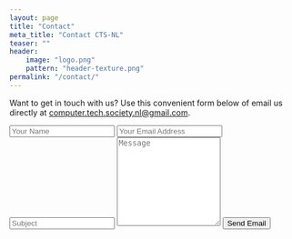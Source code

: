 ```yaml
---
layout: page
title: "Contact"
meta_title: "Contact CTS-NL"
teaser: ""
header:
    image: "logo.png"
    pattern: "header-texture.png"
permalink: "/contact/"
---
```


Want to get in touch with us? Use this convenient form below of email us directly at
[computer.tech.society.nl@gmail.com](mailto:computer.tech.society.nl@gmail.com).

<form id="contact-form" action="https://formspree.io/f/xdopwqkr" method="POST">
	<input type="hidden" name="_next" value="{{site.url}}/contact-thankyou/">
	<input type="hidden" name="_format" value="plain" />
	<input type="text" name="_gotcha" style="display:none" />
	<input type="text" name="name" placeholder="Your Name"/>
	<input type="email" name="email" placeholder="Your Email Address"/>
	<input type="text" name="_subject" placeholder="Subject" />
	<textarea rows="10" name="message" placeholder="Message"></textarea>
	<button id="contact-form-button" type="submit" class="expanded">Send Email</button>
</form>
<div style="display: none" id="contact-form-success">{% include alert text='Thanks! We will get back to you soon!' %}</div>
<div style="display: none" id="contact-form-error">{% include alert alert='Please try again, or contact us via the email address above!' %}</div>

<script>
  window.addEventListener("DOMContentLoaded", function() {
    var form = document.getElementById("contact-form");
    var button = document.getElementById("contact-form-button");
    var status_success = document.getElementById("contact-form-success");
    var status_error = document.getElementById("contact-form-error");
    
    function success() {
      form.reset();
      status_error.style = "display: none";
      button.style = "display: none ";
      status_success.style = "display: block";
    }

    function error() {
      status_success.style = "display: none";
      status_error.style = "display: block";
      status.innerHTML = "Oops! There was a problem.";
    }

    form.addEventListener("submit", function(ev) {
      ev.preventDefault();
      var data = new FormData(form);
      ajax(form.method, form.action, data, success, error);
    });
  });
  
  function ajax(method, url, data, success, error) {
    var xhr = new XMLHttpRequest();
    xhr.open(method, url);
    xhr.setRequestHeader("Accept", "application/json");
    xhr.onreadystatechange = function() {
      if (xhr.readyState !== XMLHttpRequest.DONE) return;
      if (xhr.status === 200) {
        success(xhr.response, xhr.responseType);
      } else {
        error(xhr.status, xhr.response, xhr.responseType);
      }
    };
    xhr.send(data);
  }
</script>
